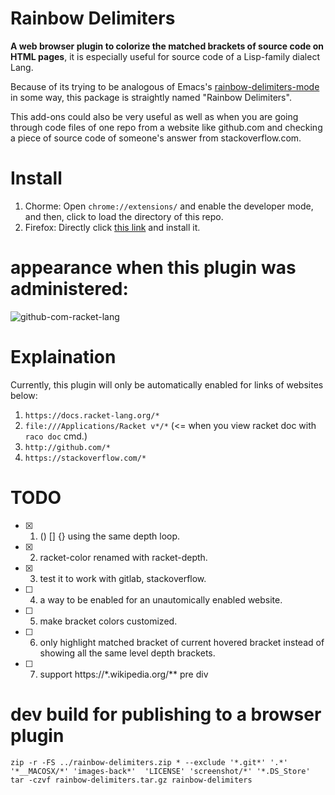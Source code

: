 # Rainbow Delimiters
<strong>A web browser plugin to colorize the matched brackets of source code on HTML pages</strong>, it is especially useful for source code of a Lisp-family dialect Lang.

Because of its trying to be analogous of Emacs's [rainbow-delimiters-mode](https://www.google.com/url?sa=t&rct=j&q=&esrc=s&source=web&cd=&ved=2ahUKEwil_rqGhdTsAhVBBKYKHZTSAtAQFjACegQIBRAC&url=https%3A%2F%2Fwww.emacswiki.org%2Femacs%2FRainbowDelimiters&usg=AOvVaw3znaXBk8GEjEjPYg0t1VIZ) in some way, this package is straightly named "Rainbow Delimiters".

This add-ons could also be very useful as well as when you are going through code files of one repo from a website like github.com and checking a piece of source code of someone's answer from stackoverflow.com.

# Install
1. Chorme: Open `chrome://extensions/` and enable the developer mode, and then, click to load the directory of this repo.
2. Firefox: Directly click [this link](https://addons.mozilla.org/zh-CN/firefox/addon/rainbow-delimiters) and install it.


# appearance when this plugin was administered:
![github-com-racket-lang](https://raw.githubusercontent.com/yanyingwang/rainbow-delimiters/main/screenshot/github-com.gif)


# Explaination
Currently, this plugin will only be automatically enabled for links of websites below:
1. `https://docs.racket-lang.org/*`
2. `file:///Applications/Racket v*/*` (<= when you view racket doc with `raco doc` cmd.)
3. `http://github.com/*`
4. `https://stackoverflow.com/*`


# TODO
- [x] 1. () [] {} using the same depth loop.
- [x] 2. racket-color renamed with racket-depth.
- [x] 3. test it to work with gitlab, stackoverflow.
- [ ] 4. a way to be enabled for an unautomically enabled website.
- [ ] 5. make bracket colors customized.
- [ ] 6. only highlight matched bracket of current hovered bracket instead of showing all the same level depth brackets.
- [ ] 7. support https://*.wikipedia.org/** pre div


# dev build for publishing to a browser plugin
~~~shell
zip -r -FS ../rainbow-delimiters.zip * --exclude '*.git*' '.*' '*__MACOSX/*' 'images-back*'  'LICENSE' 'screenshot/*' '*.DS_Store'
tar -czvf rainbow-delimiters.tar.gz rainbow-delimiters
~~~
